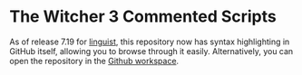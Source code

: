 # The Witcher 3 Commented Scripts

As of release 7.19 for [linguist](https://github.com/github/linguist/releases/tag/v7.19.0), this repository now has syntax highlighting in GitHub itself, allowing you to browse through it easily. Alternatively, you can open the repository in the [Github workspace](https://github.dev/Aelto/tw3-commented-scripts).
